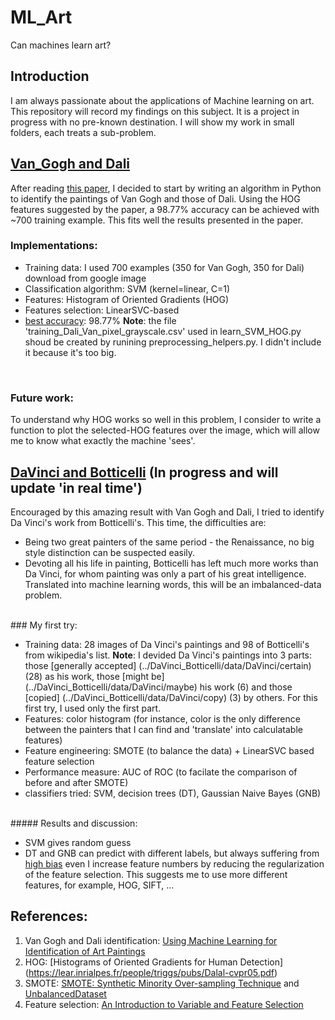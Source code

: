 # ML_Art
Can machines learn art?

## Introduction
I am always passionate about the applications of Machine learning on art. <br /> This repository will record my findings on this subject. 
It is a project in progress with no pre-known destination. I will show my work in small folders, each treats a sub-problem.
<br />

## [Van_Gogh and Dali](/VanGogh_Dali)
After reading [this paper](http://cs229.stanford.edu/proj2010/BlessingWen-UsingMachineLearningForIdentificationOfArtPaintings.pdf), 
I decided to start by writing an algorithm in Python to identify the paintings of Van Gogh and those of Dali. 
Using the HOG features suggested by the paper, a 98.77% accuracy can be achieved with ~700 training example. This fits well the 
results presented in the paper. <br />

### Implementations:
- Training data: I used 700 examples (350 for Van Gogh, 350 for Dali) download from google image
- Classification algorithm: SVM (kernel=linear, C=1)
- Features: Histogram of Oriented Gradients (HOG)
- Features selection: LinearSVC-based
- [best accuracy](../VanGogh_Dali/plots/best_result_HOG.png): 98.77%
**Note**: the file 'training_Dali_Van_pixel_grayscale.csv' used in learn_SVM_HOG.py shoud be created by runining preprocessing_helpers.py. I didn't include it because it's too big.
<br />

### Future work:
To understand why HOG works so well in this problem, I consider to write a function to plot the selected-HOG features
over the image, which will allow me to know what exactly the machine 'sees'.

## [DaVinci and Botticelli](../DaVinci_Botticelli) (In progress and will update 'in real time')
Encouraged by this amazing result with Van Gogh and Dali, I tried to identify Da Vinci's work from Botticelli's. 
This time, the difficulties are: <br />
- Being two great painters of the same period - the Renaissance, no big style distinction can be suspected easily. <br />
- Devoting all his life in painting, Botticelli has left much more works than Da Vinci, for whom painting was only a part of his
great intelligence. Translated into machine learning words, this will be an imbalanced-data problem.<br />

<br />
### My first try: 

- Training data: 28 images of Da Vinci's paintings and 98 of Botticelli's from wikipedia's list. 
**Note**: I devided Da Vinci's paintings into 3 parts: those [generally accepted] (../DaVinci_Botticelli/data/DaVinci/certain) (28) as his work, those [might be] (../DaVinci_Botticelli/data/DaVinci/maybe) his work (6) 
and those [copied] (../DaVinci_Botticelli/data/DaVinci/copy) (3) by others. For this first try, I used only the first part.
- Features: color histogram (for instance, color is the only difference between the painters that I can find and 'translate' into calculatable
features)
- Feature engineering: SMOTE (to balance the data) + LinearSVC based feature selection
- Performance measure: AUC of ROC (to facilate the comparison of before and after SMOTE)
- classifiers tried: SVM, decision trees (DT), Gaussian Naive Bayes (GNB) <br />
<br />
##### Results and discussion: 

- SVM gives random guess
- DT and GNB can predict with different labels, but always suffering from [high bias](../DaVinci_Botticelli/plots/) even
I increase feature numbers by reducing the regularization of the feature selection. This suggests me to use more different features, 
for example, HOG, SIFT, ...

## References:
1. Van Gogh and Dali identification: [Using Machine Learning for Identification of Art Paintings](http://cs229.stanford.edu/proj2010/BlessingWen-UsingMachineLearningForIdentificationOfArtPaintings.pdf)
2. HOG: [Histograms of Oriented Gradients for Human Detection] (https://lear.inrialpes.fr/people/triggs/pubs/Dalal-cvpr05.pdf)
3. SMOTE: [SMOTE: Synthetic Minority Over-sampling Technique](https://www.jair.org/media/953/live-953-2037-jair.pdf) and [UnbalancedDataset](https://github.com/fmfn/UnbalancedDataset)
4. Feature selection: [An Introduction to Variable and Feature Selection](http://www.jmlr.org/papers/volume3/guyon03a/guyon03a.pdf)




